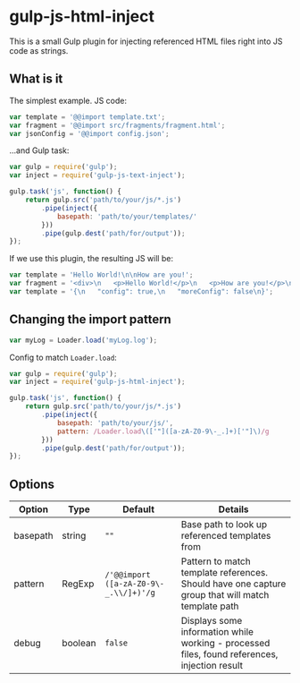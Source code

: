 # gulp-js-html-inject

This is a small Gulp plugin for injecting referenced HTML files right into JS code as strings.

## What is it

The simplest example. JS code:

```js
var template = '@@import template.txt';
var fragment = '@@import src/fragments/fragment.html';
var jsonConfig = '@@import config.json';
```

...and Gulp task:

```js
var gulp = require('gulp');
var inject = require('gulp-js-text-inject');

gulp.task('js', function() {
    return gulp.src('path/to/your/js/*.js')
        .pipe(inject({
            basepath: 'path/to/your/templates/'
        }))
        .pipe(gulp.dest('path/for/output'));
});
```

If we use this plugin, the resulting JS will be:

```js
var template = 'Hello World!\n\nHow are you!';
var fragment = '<div>\n   <p>Hello World!</p>\n   <p>How are you!</p>\n</div>';
var template = '{\n   "config": true,\n   "moreConfig": false\n}';
```

## Changing the import pattern

```js
var myLog = Loader.load('myLog.log');
```

Config to match `Loader.load`:

```js
var gulp = require('gulp');
var inject = require('gulp-js-html-inject');

gulp.task('js', function() {
    return gulp.src('path/to/your/js/*.js')
        .pipe(inject({
            basepath: 'path/to/your/js/',
            pattern: /Loader.load\(['"]([a-zA-Z0-9\-_.]+)['"]\)/g
        }))
        .pipe(gulp.dest('path/for/output'));
});
```

## Options

Option | Type | Default | Details
------ | ---- | ------- | -------
basepath | string | `""` | Base path to look up referenced templates from
pattern | RegExp | `/'@@import ([a-zA-Z0-9\-_.\\/]+)'/g` | Pattern to match template references. Should have one capture group that will match template path
debug | boolean | `false` | Displays some information while working - processed files, found references, injection result